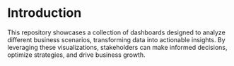 # Introduction
This repository showcases a collection of dashboards designed to analyze different business scenarios, transforming data into actionable insights. By leveraging these visualizations, stakeholders can make informed decisions, optimize strategies, and drive business growth.
